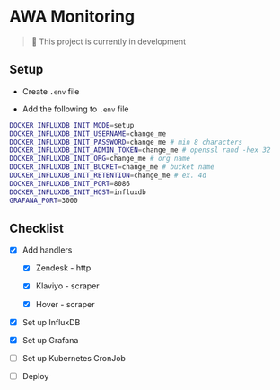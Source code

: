 # AWA Monitoring

> 🚨 This project is currently in development

## Setup

- Create `.env` file

- Add the following to `.env` file

```sh
DOCKER_INFLUXDB_INIT_MODE=setup
DOCKER_INFLUXDB_INIT_USERNAME=change_me
DOCKER_INFLUXDB_INIT_PASSWORD=change_me # min 8 characters
DOCKER_INFLUXDB_INIT_ADMIN_TOKEN=change_me # openssl rand -hex 32
DOCKER_INFLUXDB_INIT_ORG=change_me # org name
DOCKER_INFLUXDB_INIT_BUCKET=change_me # bucket name
DOCKER_INFLUXDB_INIT_RETENTION=change_me # ex. 4d
DOCKER_INFLUXDB_INIT_PORT=8086
DOCKER_INFLUXDB_INIT_HOST=influxdb
GRAFANA_PORT=3000
```

## Checklist

- [x] Add handlers

  - [x] Zendesk - http

  - [x] Klaviyo - scraper

  - [x] Hover - scraper

- [x] Set up InfluxDB

- [x] Set up Grafana

- [ ] Set up Kubernetes CronJob

- [ ] Deploy
